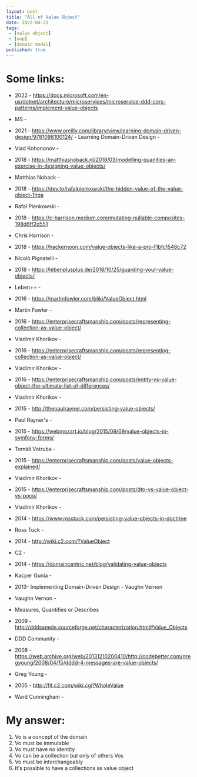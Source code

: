```yaml
---
layout: post
title: "All of Value Object"
date: 2022-04-21
tags:
 - [value object]
 - [oop]
 - [domain model]
published: true
---
```


# Some links:

- 2022 - https://docs.microsoft.com/en-us/dotnet/architecture/microservices/microservice-ddd-cqrs-patterns/implement-value-objects
- MS - 

- 2021 - https://www.oreilly.com/library/view/learning-domain-driven-design/9781098100124/ - Learning Domain-Driven Design -
- Vlad Knhononov -  

- 2018 - https://matthiasnoback.nl/2018/03/modelling-quanities-an-exercise-in-designing-value-objects/
- Matthias Noback -

- 2018 - https://dev.to/rafalpienkowski/the-hidden-value-of-the-value-object-1hga
- Rafal Pienkowski - 

- 2018 - https://c-harrison.medium.com/mutating-nullable-composites-198d6ff2d551
- Chris Harrison - 

- 2018 - https://hackernoon.com/value-objects-like-a-pro-f1bfc1548c72
- Nicolò Pignatelli -

- 2018 - https://lebenplusplus.de/2018/10/25/guarding-your-value-objects/
- Leben++ - 

- 2016 - https://martinfowler.com/bliki/ValueObject.html
- Martin Fowler - 

- 2016 - https://enterprisecraftsmanship.com/posts/representing-collection-as-value-object/
- Vladimir Khorikov -

- 2016 - https://enterprisecraftsmanship.com/posts/representing-collection-as-value-object/
- Vladimir Khorikov -

- 2016 - https://enterprisecraftsmanship.com/posts/entity-vs-value-object-the-ultimate-list-of-differences/
- Vladimir Khorikov -

- 2015 - http://thepaulrayner.com/persisting-value-objects/
- Paul Rayner's - 

- 2015 - https://webmozart.io/blog/2015/09/09/value-objects-in-symfony-forms/
- Tomáš Votruba -

- 2015 - https://enterprisecraftsmanship.com/posts/value-objects-explained/
- Vladimir Khorikov -

- 2015 - https://enterprisecraftsmanship.com/posts/dto-vs-value-object-vs-poco/
- Vladimir Khorikov -

- 2014 - https://www.rosstuck.com/persisting-value-objects-in-doctrine
- Ross Tuck -

- 2014 - http://wiki.c2.com/?ValueObject
- C2 - 

- 2014 - https://domaincentric.net/blog/validating-value-objects
- Kacper Gunia - 

- 2013- Implementing Domain-Driven Design - Vaughn Vernon
- Vaughn Vernon - 
- Measures, Quantifies or Describes 

- 2009 - http://dddsample.sourceforge.net/characterization.html#Value_Objects
- DDD Community -

- 2008 - https://web.archive.org/web/20131210200410/http://codebetter.com/gregyoung/2008/04/15/dddd-4-messages-are-value-objects/
- Greg Young -

- 2005 - http://fit.c2.com/wiki.cgi?WholeValue
- Ward Cunningham -



# My answer:
1. Vo is a concept of the domain 
2. Vo must be immutable
3. Vo must have no identity
4. Vo can be a collection but only of others Vos
5. Vo must be interchangeably
6. It's possible to have a collections as value object 

